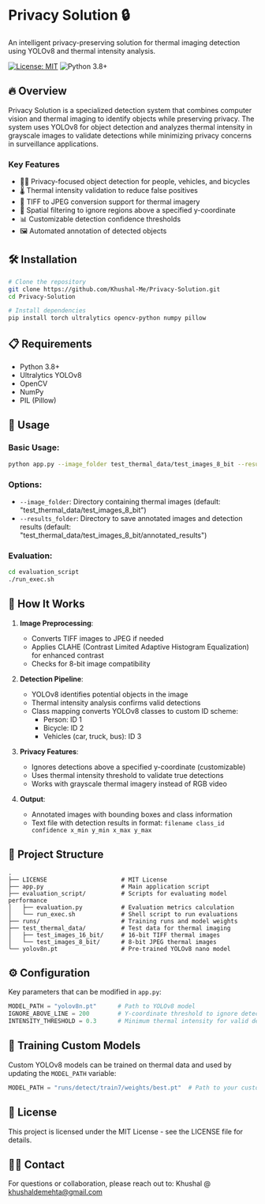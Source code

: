 # Privacy Solution 🔒

An intelligent privacy-preserving solution for thermal imaging detection using YOLOv8 and thermal intensity analysis.

[![License: MIT](https://img.shields.io/badge/License-MIT-yellow.svg)](https://opensource.org/licenses/MIT)
![Python 3.8+](https://img.shields.io/badge/python-3.8+-blue.svg)

## 🔥 Overview

Privacy Solution is a specialized detection system that combines computer vision and thermal imaging to identify objects while preserving privacy. The system uses YOLOv8 for object detection and analyzes thermal intensity in grayscale images to validate detections while minimizing privacy concerns in surveillance applications.

### Key Features

- 🚶‍♂️ Privacy-focused object detection for people, vehicles, and bicycles
- 🌡️ Thermal intensity validation to reduce false positives
- 🔄 TIFF to JPEG conversion support for thermal imagery
- 🛑 Spatial filtering to ignore regions above a specified y-coordinate
- 📊 Customizable detection confidence thresholds
- 🖼️ Automated annotation of detected objects

## 🛠️ Installation

```bash
# Clone the repository
git clone https://github.com/Khushal-Me/Privacy-Solution.git
cd Privacy-Solution

# Install dependencies
pip install torch ultralytics opencv-python numpy pillow
```

## 📋 Requirements

- Python 3.8+
- Ultralytics YOLOv8
- OpenCV
- NumPy
- PIL (Pillow)

## 🚀 Usage

### Basic Usage:

```bash
python app.py --image_folder test_thermal_data/test_images_8_bit --results_folder test_thermal_data/test_images_8_bit/annotated_results
```

### Options:

- `--image_folder`: Directory containing thermal images (default: "test_thermal_data/test_images_8_bit")
- `--results_folder`: Directory to save annotated images and detection results (default: "test_thermal_data/test_images_8_bit/annotated_results")

### Evaluation:

```bash
cd evaluation_script
./run_exec.sh
```

## 🧠 How It Works

1. **Image Preprocessing**:
   - Converts TIFF images to JPEG if needed
   - Applies CLAHE (Contrast Limited Adaptive Histogram Equalization) for enhanced contrast
   - Checks for 8-bit image compatibility

2. **Detection Pipeline**:
   - YOLOv8 identifies potential objects in the image
   - Thermal intensity analysis confirms valid detections
   - Class mapping converts YOLOv8 classes to custom ID scheme:
     - Person: ID 1
     - Bicycle: ID 2
     - Vehicles (car, truck, bus): ID 3

3. **Privacy Features**:
   - Ignores detections above a specified y-coordinate (customizable)
   - Uses thermal intensity threshold to validate true detections
   - Works with grayscale thermal imagery instead of RGB video

4. **Output**:
   - Annotated images with bounding boxes and class information
   - Text file with detection results in format: `filename class_id confidence x_min y_min x_max y_max`

## 📂 Project Structure

```
.
├── LICENSE                     # MIT License
├── app.py                      # Main application script
├── evaluation_script/          # Scripts for evaluating model performance
│   ├── evaluation.py           # Evaluation metrics calculation
│   └── run_exec.sh             # Shell script to run evaluations
├── runs/                       # Training runs and model weights
├── test_thermal_data/          # Test data for thermal imaging
│   ├── test_images_16_bit/     # 16-bit TIFF thermal images
│   └── test_images_8_bit/      # 8-bit JPEG thermal images
└── yolov8n.pt                  # Pre-trained YOLOv8 nano model
```

## ⚙️ Configuration

Key parameters that can be modified in `app.py`:

```python
MODEL_PATH = "yolov8n.pt"      # Path to YOLOv8 model
IGNORE_ABOVE_LINE = 200        # Y-coordinate threshold to ignore detections
INTENSITY_THRESHOLD = 0.3      # Minimum thermal intensity for valid detections
```

## 🔬 Training Custom Models

Custom YOLOv8 models can be trained on thermal data and used by updating the `MODEL_PATH` variable:

```python
MODEL_PATH = "runs/detect/train7/weights/best.pt"  # Path to your custom trained model
```

## 📜 License

This project is licensed under the MIT License - see the LICENSE file for details.

## 👨‍💻 Contact

For questions or collaboration, please reach out to:
Khushal @ khushaldemehta@gmail.com
